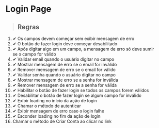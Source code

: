 # Login Page

> ## Regras
1. ✔ Os campos devem começar sem exibir mensagem de erro
2. ✔ O botão de fazer login deve começar desabilitado
3. ✔ Após digitar algo em um campo, a mensagem de erro só deve sumir se o campo for válido
4. ✔ Validar email quando o usuário digitar no campo
5. ✔ Mostrar mensagem de erro se o email for inválido
6. ✔ Remover mensagem de erro se o email for válido
7. ✔ Validar senha quando o usuário digitar no campo
8. ✔ Mostrar mensagem de erro se a senha for inválida
9. ✔ Remover mensagem de erro se a senha for válida
10. ✔ Habilitar o botão de fazer login se todos os campos forem válidos
11. ✔ Desabilitar o botão de fazer login se algum campo for inválido
12. ✔ Exibir loading no início da ação de login
13. ✔ Chamar o método de autenticar
14. ✔ Exibir mensagem de erro caso o login falhe
15. ✔ Esconder loading no fim da ação de login
16. Chamar o método de Criar Conta ao clicar no link